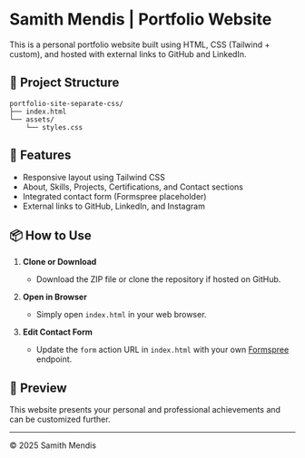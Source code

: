 
# Samith Mendis | Portfolio Website

This is a personal portfolio website built using HTML, CSS (Tailwind + custom), and hosted with external links to GitHub and LinkedIn.

## 📁 Project Structure

```
portfolio-site-separate-css/
├── index.html
└── assets/
    └── styles.css
```

## 🚀 Features

- Responsive layout using Tailwind CSS
- About, Skills, Projects, Certifications, and Contact sections
- Integrated contact form (Formspree placeholder)
- External links to GitHub, LinkedIn, and Instagram

## 📦 How to Use

1. **Clone or Download**
   - Download the ZIP file or clone the repository if hosted on GitHub.

2. **Open in Browser**
   - Simply open `index.html` in your web browser.

3. **Edit Contact Form**
   - Update the `form` action URL in `index.html` with your own [Formspree](https://formspree.io/) endpoint.

## 📸 Preview

This website presents your personal and professional achievements and can be customized further.

---

© 2025 Samith Mendis
